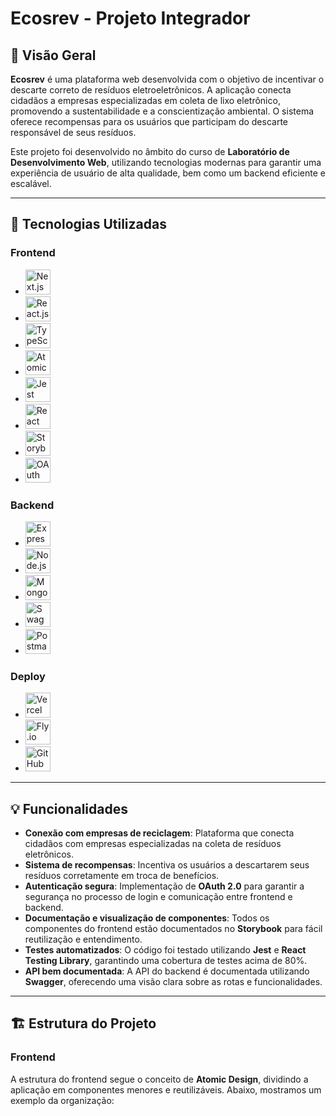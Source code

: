 # Ecosrev - Projeto Integrador

## 🚀 Visão Geral

**Ecosrev** é uma plataforma web desenvolvida com o objetivo de incentivar o descarte correto de resíduos eletroeletrônicos. A aplicação conecta cidadãos a empresas especializadas em coleta de lixo eletrônico, promovendo a sustentabilidade e a conscientização ambiental. O sistema oferece recompensas para os usuários que participam do descarte responsável de seus resíduos.

Este projeto foi desenvolvido no âmbito do curso de **Laboratório de Desenvolvimento Web**, utilizando tecnologias modernas para garantir uma experiência de usuário de alta qualidade, bem como um backend eficiente e escalável.

---

## 🔧 Tecnologias Utilizadas

### **Frontend**
- <img src="https://upload.wikimedia.org/wikipedia/commons/a/a6/Next.js_Logo.svg" alt="Next.js" width="40"/>
- <img src="https://upload.wikimedia.org/wikipedia/commons/a/a7/React-icon.svg" alt="React.js" width="40"/>
- <img src="https://upload.wikimedia.org/wikipedia/commons/4/4e/TypeScript_logo_2020.svg" alt="TypeScript" width="40"/>
- <img src="https://upload.wikimedia.org/wikipedia/commons/e/e2/Atomic_Design_logo.svg" alt="Atomic Design" width="40"/>
- <img src="https://upload.wikimedia.org/wikipedia/commons/f/fa/Jest_logo_2020.png" alt="Jest" width="40"/>
- <img src="https://testing-library.com/img/logo.svg" alt="React Testing Library" width="40"/>
- <img src="https://storybook.js.org/images/logos/logo-storybook.svg" alt="Storybook" width="40"/>
- <img src="https://upload.wikimedia.org/wikipedia/commons/e/ec/OAuth_2.0_logo.svg" alt="OAuth 2.0" width="40"/>

### **Backend**
- <img src="https://upload.wikimedia.org/wikipedia/commons/6/64/Expressjs.png" alt="Express.js" width="40"/>
- <img src="https://upload.wikimedia.org/wikipedia/commons/d/d9/Node.js_logo.svg" alt="Node.js" width="40"/>
- <img src="https://upload.wikimedia.org/wikipedia/commons/4/43/MongoDB_logo.svg" alt="MongoDB" width="40"/>
- <img src="https://upload.wikimedia.org/wikipedia/commons/e/ec/Swagger_logo.svg" alt="Swagger" width="40"/>
- <img src="https://upload.wikimedia.org/wikipedia/commons/a/a1/Postman_logo.png" alt="Postman" width="40"/>

### **Deploy**
- <img src="https://upload.wikimedia.org/wikipedia/commons/a/a1/Vercel_Logo.svg" alt="Vercel" width="40"/>
- <img src="https://fly.io/assets/fly-logo.svg" alt="Fly.io" width="40"/>
- <img src="https://upload.wikimedia.org/wikipedia/commons/9/91/Octicons-mark-github.svg" alt="GitHub" width="40"/>

---

## 💡 Funcionalidades

- **Conexão com empresas de reciclagem**: Plataforma que conecta cidadãos com empresas especializadas na coleta de resíduos eletrônicos.
- **Sistema de recompensas**: Incentiva os usuários a descartarem seus resíduos corretamente em troca de benefícios.
- **Autenticação segura**: Implementação de **OAuth 2.0** para garantir a segurança no processo de login e comunicação entre frontend e backend.
- **Documentação e visualização de componentes**: Todos os componentes do frontend estão documentados no **Storybook** para fácil reutilização e entendimento.
- **Testes automatizados**: O código foi testado utilizando **Jest** e **React Testing Library**, garantindo uma cobertura de testes acima de 80%.
- **API bem documentada**: A API do backend é documentada utilizando **Swagger**, oferecendo uma visão clara sobre as rotas e funcionalidades.

---

## 🏗️ Estrutura do Projeto

### **Frontend**
A estrutura do frontend segue o conceito de **Atomic Design**, dividindo a aplicação em componentes menores e reutilizáveis. Abaixo, mostramos um exemplo da organização:

